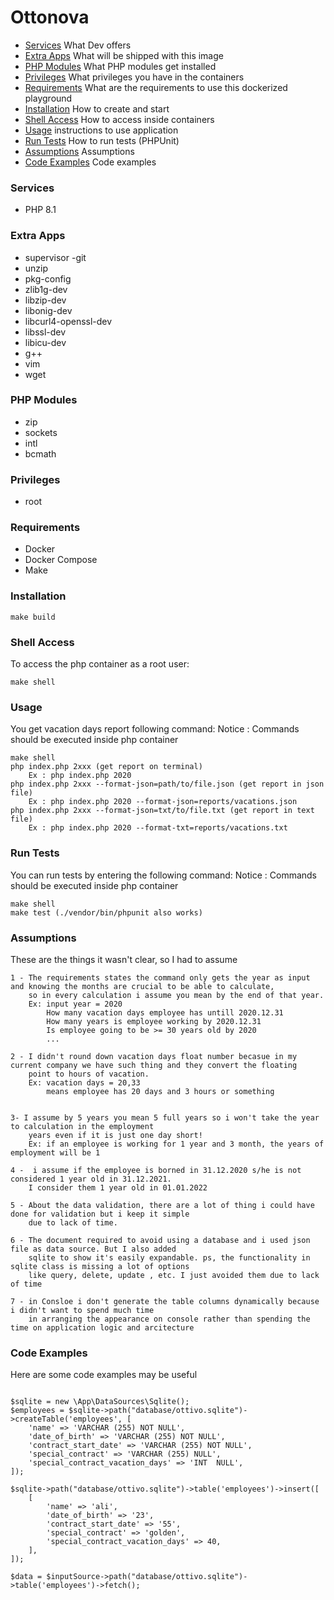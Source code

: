 # Ottonova

- [Services](#services) What Dev offers
- [Extra Apps](#extra-apps) What will be shipped with this image
- [PHP Modules](#php-modules) What PHP modules get installed
- [Privileges](#privileges) What privileges you have in the containers
- [Requirements](#requirements) What are the requirements to use this dockerized playground
- [Installation](#installation) How to create and start
- [Shell Access](#shell-access) How to access inside containers
- [Usage](#usage) instructions to use application
- [Run Tests](#run-tests) How to run tests (PHPUnit)
- [Assumptions](#Assumptions) Assumptions
- [Code Examples](#code-examples) Code examples

### Services
- PHP 8.1

### Extra Apps
- supervisor
-git
- unzip
- pkg-config
- zlib1g-dev
- libzip-dev
- libonig-dev
- libcurl4-openssl-dev
- libssl-dev
- libicu-dev
- g++
- vim
- wget

### PHP Modules
- zip 
- sockets 
- intl 
- bcmath

### Privileges
- root

### Requirements
- Docker
- Docker Compose
- Make

### Installation
```
make build
```

### Shell Access
To access the php container as a root user:
```
make shell
```
### Usage
You get vacation days report following command:
Notice : Commands should be executed inside php container
```
make shell
php index.php 2xxx (get report on terminal)
    Ex : php index.php 2020
php index.php 2xxx --format-json=path/to/file.json (get report in json file)
    Ex : php index.php 2020 --format-json=reports/vacations.json
php index.php 2xxx --format-json=txt/to/file.txt (get report in text file)
    Ex : php index.php 2020 --format-txt=reports/vacations.txt
```

### Run Tests
You can run tests by entering the following command:
Notice : Commands should be executed inside php container
```
make shell
make test (./vendor/bin/phpunit also works)
```


### Assumptions
These are the things it wasn't clear, so I had to assume
```
1 - The requirements states the command only gets the year as input and knowing the months are crucial to be able to calculate, 
    so in every calculation i assume you mean by the end of that year.
    Ex: input year = 2020
        How many vacation days employee has untill 2020.12.31
        How many years is employee working by 2020.12.31
        Is employee going to be >= 30 years old by 2020
        ... 
 
2 - I didn't round down vacation days float number becasue in my current company we have such thing and they convert the floating
    point to hours of vacation.
    Ex: vacation days = 20,33
        means employee has 20 days and 3 hours or something


3- I assume by 5 years you mean 5 full years so i won't take the year to calculation in the employment 
    years even if it is just one day short!
    Ex: if an employee is working for 1 year and 3 month, the years of employment will be 1

4 -  i assume if the employee is borned in 31.12.2020 s/he is not considered 1 year old in 31.12.2021.
    I consider them 1 year old in 01.01.2022

5 - About the data validation, there are a lot of thing i could have done for validation but i keep it simple
    due to lack of time.

6 - The document required to avoid using a database and i used json file as data source. But I also added 
    sqlite to show it's easily expandable. ps, the functionality in sqlite class is missing a lot of options
    like query, delete, update , etc. I just avoided them due to lack of time
 
7 - in Consloe i don't generate the table columns dynamically because i didn't want to spend much time 
    in arranging the appearance on console rather than spending the time on application logic and arcitecture
```

### Code Examples
Here are some code examples may be useful
```

$sqlite = new \App\DataSources\Sqlite();
$employees = $sqlite->path("database/ottivo.sqlite")->createTable('employees', [
    'name' => 'VARCHAR (255) NOT NULL',
    'date_of_birth' => 'VARCHAR (255) NOT NULL',
    'contract_start_date' => 'VARCHAR (255) NOT NULL',
    'special_contract' => 'VARCHAR (255) NULL',
    'special_contract_vacation_days' => 'INT  NULL',
]);

$sqlite->path("database/ottivo.sqlite")->table('employees')->insert([
    [
        'name' => 'ali',
        'date_of_birth' => '23',
        'contract_start_date' => '55',
        'special_contract' => 'golden',
        'special_contract_vacation_days' => 40,
    ],
]);

$data = $inputSource->path("database/ottivo.sqlite")->table('employees')->fetch();
```





